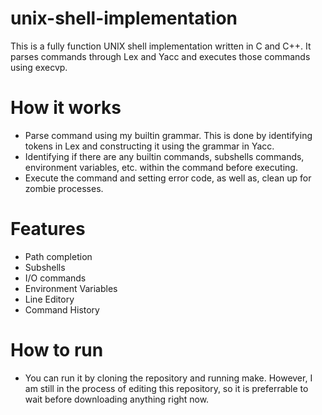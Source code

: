# unix-shell-implementation
This is a fully function UNIX shell implementation written in C and C++. It parses commands through Lex and Yacc and executes those commands using execvp.

# How it works
* Parse command using my builtin grammar. This is done by identifying tokens in Lex and constructing it using the grammar in Yacc.
* Identifying if there are any builtin commands, subshells commands, environment variables, etc. within the command before executing.
* Execute the command and setting error code, as well as, clean up for zombie processes.

# Features
* Path completion
* Subshells
* I/O commands
* Environment Variables
* Line Editory
* Command History

# How to run
* You can run it by cloning the repository and running make. However, I am still in the process of editing this repository, so it is preferrable to wait before downloading anything right now.
